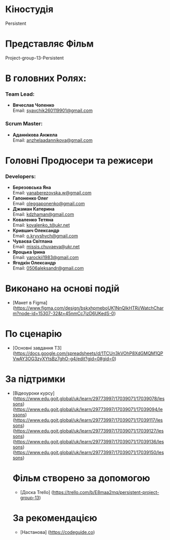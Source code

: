 # Кіностудія

Persistent

# Представляє Фільм

Project-group-13-Persistent

# В головних Ролях:

### Team Lead:

- **Вячеслав Чопенко**  
  Email: [syavchik260119901@gmail.com](mailto:syavchik260119901@gmail.com)

### Scrum Master:

- **Аданнікова Анжела**  
  Email: [anzhelaadannikova@gmail.com](mailto:anzhelaadannikova@gmail.com)

# Головні Продюсери та режисери

### Developers:

- **Березовська Яна**  
  Email: [yanaberezovska.w@gmail.com](mailto:yanaberezovska.w@gmail.com)
- **Гапоненко Олег**  
  Email: [oleggaponenko@gmail.com](mailto:oleggaponenko@gmail.com)
- **Джаман Катерина**  
  Email: [kdzhaman@gmail.com](mailto:kdzhaman@gmail.com)
- **Коваленко Тетяна**  
  Email: [kovalenko_t@ukr.net](mailto:kovalenko_t@ukr.net)
- **Крившич Олександр**  
  Email: [o.kryvshych@gmail.com](mailto:o.kryvshych@gmail.com)
- **Чуваєва Світлана**  
  Email: [missis.chuvaeva@ukr.net](mailto:missis.chuvaeva@ukr.net)
- **Яроцька Ірина**  
  Email: [yarockii1983@gmail.com](mailto:yarockii1983@gmail.com)
- **Ягодкін Олександр**  
  Email: [0506aleksandr@gmail.com](mailto:0506aleksandr@gmail.com)

# Виконано на основі подій

- [Макет в Figma]
  (https://www.figma.com/design/bskxhpmeboUK1NnQIkHTRi/WatchCharm?node-id=15307-32&t=45nmCc7jzD6UKedS-0)

# По сценарію

- [Основні завдання ТЗ]
  (https://docs.google.com/spreadsheets/d/1TCUn3kVOhP8XdGMQM1QPVwAY3OG3zyXYtsBz7ghO-g4/edit?gid=0#gid=0)

# За підтримки

- [Відеоуроки курсу]
  (https://www.edu.goit.global/uk/learn/29773997/17039071/17039078/lessons)
  (https://www.edu.goit.global/uk/learn/29773997/17039071/17039094/lessons)
  (https://www.edu.goit.global/uk/learn/29773997/17039071/17039117/lessons)
  (https://www.edu.goit.global/uk/learn/29773997/17039071/17039127/lessons)
  (https://www.edu.goit.global/uk/learn/29773997/17039071/17039136/lessons)
  (https://www.edu.goit.global/uk/learn/29773997/17039071/17039150/lessons)

  # Фільм створено за допомогою

  - [Доска Trello] (https://trello.com/b/E8maa2mq/persistent-project-group-13)

  # За рекомендацією

  - [Настанова] (https://codeguide.co)
